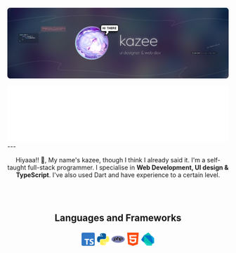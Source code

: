 
![...](https://raw.githubusercontent.com/00kazee/00kazee/refs/heads/main/dokoo.png)

<img src="diggitarr.png"/>
<br>
---
<p align="center">Hiyaaa!! 👋, My name's kazee, though I think I already said it. I'm a self-taught full-stack programmer. I specialise in <b>Web Development, UI design & TypeScript</b>. I've also used Dart and have experience to a certain level.</p>


<br><br>
## <p align="center">Languages and Frameworks</p>
<p align="center">
  <img src="ts.png" alt="TypeScript" width="30"/>
  <img src="python.webp" alt="Python" width="30"/>
  <img src="php.png" alt="PHP" width="30"/>
  <img src="html.png" alt="HTML" width="30"/>
  <img src="dart.png" alt="Dart" width="30"/>
</p>
